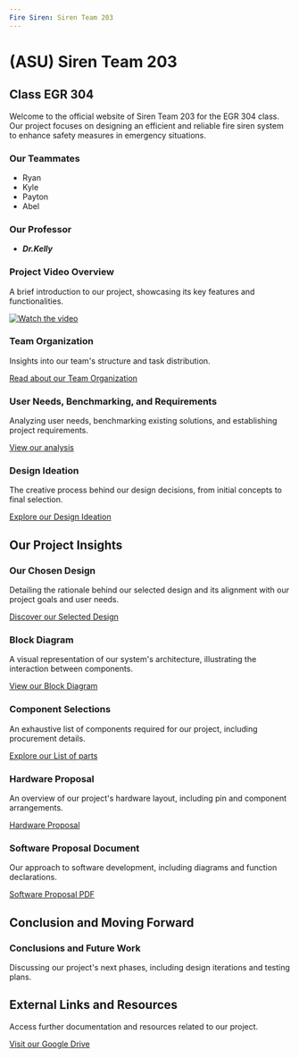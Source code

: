 ```yaml
---
Fire Siren: Siren Team 203
---
```


# (ASU) Siren Team 203

## Class EGR 304 

Welcome to the official website of Siren Team 203 for the EGR 304 class. Our project focuses on designing an efficient and reliable fire siren system to enhance safety measures in emergency situations.

### Our Teammates

- Ryan
- Kyle
- Payton
- Abel

### Our Professor

- **_Dr.Kelly_**

### Project Video Overview

A brief introduction to our project, showcasing its key features and functionalities.

[![Watch the video](https://s-i-r-e-n-team-203-egr-314.github.io/S.I.R.E.N-Team-203-EGR-314.github.io/pic/FireAlarm.png)](https://www.youtube.com/watch?v=YAdvBfmHnMA)

### Team Organization

Insights into our team's structure and task distribution.

[Read about our Team Organization](TeamOrganization.md)

### User Needs, Benchmarking, and Requirements

Analyzing user needs, benchmarking existing solutions, and establishing project requirements.

[View our analysis](User%20Needs%2C%20Benchmarking%2C%20and%20Requirements.md)

### Design Ideation

The creative process behind our design decisions, from initial concepts to final selection.

[Explore our Design Ideation](DesignIdeation.md)

## Our Project Insights

### Our Chosen Design

Detailing the rationale behind our selected design and its alignment with our project goals and user needs.

[Discover our Selected Design](https://s-i-r-e-n-team-203-egr-314.github.io/S.I.R.E.N-Team-203-EGR-314.github.io/SelectedDesign.html)

### Block Diagram

A visual representation of our system's architecture, illustrating the interaction between components.

[View our Block Diagram](https://s-i-r-e-n-team-203-egr-314.github.io/S.I.R.E.N-Team-203-EGR-314.github.io/BlockDiagram.html)

### Component Selections

An exhaustive list of components required for our project, including procurement details.

[Explore our List of parts](https://s-i-r-e-n-team-203-egr-314.github.io/S.I.R.E.N-Team-203-EGR-314.github.io/ComponentSelection.html)

### Hardware Proposal

An overview of our project's hardware layout, including pin and component arrangements.

[Hardware Proposal](https://s-i-r-e-n-team-203-egr-314.github.io/S.I.R.E.N-Team-203-EGR-314.github.io/Hardware%20Proposal.html)

### Software Proposal Document

Our approach to software development, including diagrams and function declarations.

[Software Proposal PDF](https://s-i-r-e-n-team-203-egr-314.github.io/S.I.R.E.N-Team-203-EGR-314.github.io/Software%20Proposal.md)

## Conclusion and Moving Forward

### Conclusions and Future Work

Discussing our project's next phases, including design iterations and testing plans.

## External Links and Resources

Access further documentation and resources related to our project.

[Visit our Google Drive](https://drive.google.com/drive/folders/1WxI9KwXmxpbQYfk2oKFxPJ8Cy0x9YktA?usp=sharing)
